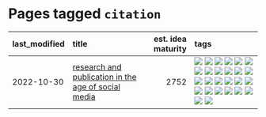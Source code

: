 # Pages tagged `citation`

|last_modified|title|est. idea maturity|tags
|:---|:---|---:|:---|
|2022-10-30|[research and publication in the age of social media](../research-and-social.md)|2752|[![](https://img.shields.io/badge/tag-arxiv-7064e0)](../tags/arxiv.md) [![](https://img.shields.io/badge/tag-citation-6819c6)](../tags/citation.md) [![](https://img.shields.io/badge/tag-corrections-11772b)](../tags/corrections.md) [![](https://img.shields.io/badge/tag-credit-5fba1d)](../tags/credit.md) [![](https://img.shields.io/badge/tag-curation-587798)](../tags/curation.md) [![](https://img.shields.io/badge/tag-discoverability-2c91b4)](../tags/discoverability.md) [![](https://img.shields.io/badge/tag-discussion-e3be61)](../tags/discussion.md) [![](https://img.shields.io/badge/tag-feed-d2ea1b)](../tags/feed.md) [![](https://img.shields.io/badge/tag-git-dce8fa)](../tags/git.md) [![](https://img.shields.io/badge/tag-github-82f36e)](../tags/github.md) [![](https://img.shields.io/badge/tag-historyofscience-ac8815)](../tags/historyofscience.md) [![](https://img.shields.io/badge/tag-mastodon-161a53)](../tags/mastodon.md) [![](https://img.shields.io/badge/tag-openreview-b3194)](../tags/openreview.md) [![](https://img.shields.io/badge/tag-paperswithcode-34720)](../tags/paperswithcode.md) [![](https://img.shields.io/badge/tag-platform-db71cb)](../tags/platform.md) [![](https://img.shields.io/badge/tag-publication-1043a5)](../tags/publication.md) [![](https://img.shields.io/badge/tag-reproducibility-71e862)](../tags/reproducibility.md) [![](https://img.shields.io/badge/tag-research-ad342b)](../tags/research.md) [![](https://img.shields.io/badge/tag-retractions-a3a5e9)](../tags/retractions.md) [![](https://img.shields.io/badge/tag-search-a682e)](../tags/search.md) [![](https://img.shields.io/badge/tag-socialmedia-1661bc)](../tags/socialmedia.md) [![](https://img.shields.io/badge/tag-stackoverflow-296bb1)](../tags/stackoverflow.md) [![](https://img.shields.io/badge/tag-subscription-606780)](../tags/subscription.md) [![](https://img.shields.io/badge/tag-transparency-dad82b)](../tags/transparency.md) [![](https://img.shields.io/badge/tag-twitter-9a9fc4)](../tags/twitter.md) [![](https://img.shields.io/badge/tag-validation-82f6b0)](../tags/validation.md)|